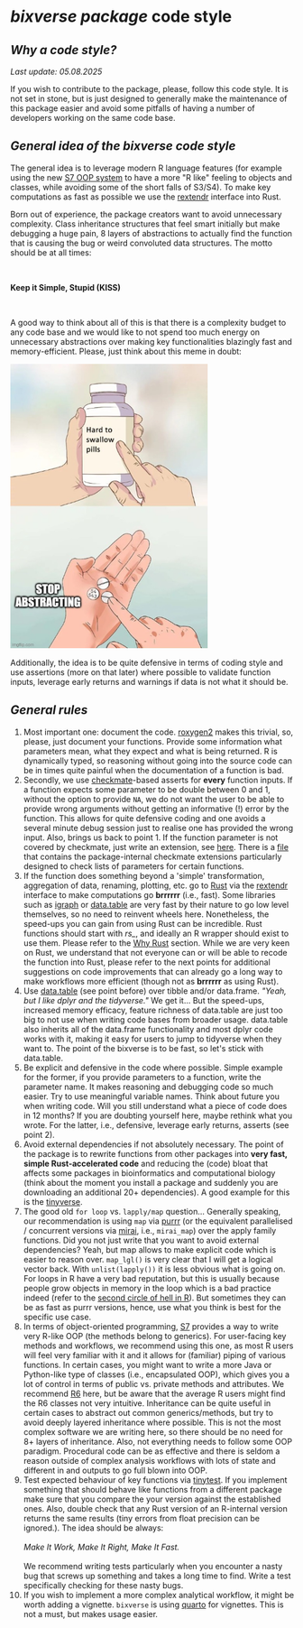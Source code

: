 # *bixverse package* code style

## *Why a code style?* 

*Last update: 05.08.2025* </br>

If you wish to contribute to the package, please, follow this code style. It is 
not set in stone, but is just designed to generally make the maintenance of this
package easier and avoid some pitfalls of having a number of developers working
on the same code base.

## *General idea of the bixverse code style*

The general idea is to leverage modern R language features (for example using 
the new [S7 OOP system](https://github.com/RConsortium/S7) to have a more "R 
like" feeling to objects and classes, while avoiding some of the short falls of 
S3/S4). To make key computations as fast as possible we use the 
[rextendr](https://github.com/extendr/rextendr) interface into Rust. </br>

Born out of experience, the package creators want to avoid unnecessary 
complexity. Class inheritance structures that feel smart initially but make 
debugging a huge pain, 8 layers of abstractions to actually find the function 
that is causing the bug or weird convoluted data structures. The motto should be
at all times:

</br>

**Keep it Simple, Stupid (KISS)**

</br>

A good way to think about all of this is that there is a complexity budget to 
any code base and we would like to not spend too much energy on unnecessary 
abstractions over making key functionalities blazingly fast and 
memory-efficient. Please, just think about this meme in doubt:

<img src="/misc/pics/stop_abstracting.png" width="350" height="504" alt="stop abstracting">

Additionally, the idea is to be quite defensive in terms of coding style and use
assertions (more on that later) where possible to validate function inputs, 
leverage early returns and warnings if data is not what it should be.

## *General rules*

1. Most important one: document the code. [roxygen2](https://roxygen2.r-lib.org) 
makes this trivial, so, please, just document your functions. Provide some 
information what parameters mean, what they expect and what is being returned.
R is dynamically typed, so reasoning without going into the source code can be
in times quite painful when the documentation of a function is bad.
2. Secondly, we use [checkmate](https://mllg.github.io/checkmate/)-based asserts
for **every** function inputs. If a function expects some parameter to be double
between 0 and 1, without the option to provide `NA`, we do not want the user to 
be able to provide wrong arguments without getting an informative (!) error by
the function. This allows for quite defensive coding and one avoids a several 
minute debug session just to realise one has provided the wrong input. Also,
brings us back to point 1. If the function parameter is not covered by checkmate,
just write an extension, see [here](https://mllg.github.io/checkmate/articles/checkmate.html#extending-checkmate). 
There is a [file](/R/checkmate_extensions.R) that contains the package-internal 
checkmate extensions particularly designed to check lists of parameters for 
certain functions.
3. If the function does something beyond a 'simple' transformation, aggregation
of data, renaming, plotting, etc. go to [Rust](https://www.rust-lang.org) via the 
[rextendr](https://github.com/extendr/rextendr) interface to make computations 
go **brrrrrr** (i.e., fast). Some libraries such as [igraph](https://r.igraph.org)
or [data.table](https://github.com/Rdatatable/data.table) are very fast by their
nature to go low level themselves, so no need to reinvent wheels here. Nonetheless, 
the speed-ups you can gain from using Rust can be incredible. Rust functions should 
start with *rs_*, and ideally an R wrapper should exist to use them. Please refer
to the [Why Rust](/docs/why_rust.md) section. While we are very keen on Rust, we
understand that not everyone can or will be able to recode the function into 
Rust, please refer to the next points for additional suggestions on code 
improvements that can already go a long way to make workflows more efficient 
(though not as **brrrrrr** as using Rust).
4. Use [data.table](https://github.com/Rdatatable/data.table) (see point before)
over tibble and/or data.frame. *"Yeah, but I like dplyr and the tidyverse."* 
We get it... But the speed-ups, increased memory efficacy, feature richness of
data.table are just too big to not use when writing code bases from broader usage.
data.table also inherits all of the data.frame functionality and most dplyr code
works with it, making it easy for users to jump to tidyverse when they want to.
The point of the bixverse is to be fast, so let's stick with data.table.
5. Be explicit and defensive in the code where possible. Simple example for the
former, if you provide parameters to a function, write the parameter name. It 
makes reasoning and debugging code so much easier. Try to use meaningful variable
names. Think about future you when writing code. Will you still understand what 
a piece of code does in 12 months? If you are doubting yourself here, maybe 
rethink what you wrote. For the latter, i.e., defensive, leverage early returns, 
asserts (see point 2). 
6. Avoid external dependencies if not absolutely necessary. The point of the 
package is to rewrite functions from other packages into
**very fast, simple Rust-accelerated code** and reducing the (code) bloat that
affects some packages in bioinformatics and computational biology (think about
the moment you install a package and suddenly you are downloading an additional
20+ dependencies). A good example for this is the 
[tinyverse](https://www.tinyverse.org).
7. The good old `for loop` vs. `lapply/map` question... Generally speaking, our
recommendation is using `map` via [purrr](https://purrr.tidyverse.org) (or the 
equivalent parallelised / concurrent versions via [mirai](https://mirai.r-lib.org), 
i.e., `mirai_map`) over the apply family functions. Did you not just write 
that you want to avoid external dependencies? Yeah, but map allows to make 
explicit code which is easier to reason over. `map_lgl()` is very clear that I 
will get a logical vector back. With `unlist(lapply())` it is less
obvious what is going on. For loops in R have a very bad reputation, but this is 
usually because people grow objects in memory in the loop which is a bad 
practice indeed (refer to the [second circle of hell in R](https://www.burns-stat.com/pages/Tutor/R_inferno.pdf)). 
But sometimes they can be as fast as purrr versions, hence, use what you think 
is best for the specific use case.
8. In terms of object-oriented programming, [S7](https://github.com/RConsortium/S7)
provides a way to write very R-like OOP (the methods belong to generics). For 
user-facing key methods and workflows, we recommend using this one, as most R
users will feel very familiar with it and it allows for (familiar) piping of various 
functions. In certain cases, you might want to write a more Java or Python-like 
type of classes (i.e., encapsulated OOP), which gives you a lot of control in
terms of public vs. private methods and attributes. We recommend 
[R6](https://r6.r-lib.org/articles/Introduction.html) here, but be aware that 
the average R users might find the R6 classes not very intuitive. Inheritance 
can be quite useful in certain cases to abstract out common generics/methods, 
but try to avoid deeply layered inheritance where possible. This is not the most
complex software we are writing here, so there should be no need for 8+ layers 
of inheritance. Also, not everything needs to follow some OOP paradigm. 
Procedural code can be as effective and there is seldom a reason outside of
complex analysis workflows with lots of state and different in and outputs to
go full blown into OOP.
9. Test expected behaviour of key functions via 
[tinytest](https://github.com/markvanderloo/tinytest). If you implement 
something that should behave like functions from a different package make sure 
that you compare the your version against the established ones. Also, double 
check that any Rust version of an R-internal version returns the same results
(tiny errors from float precision can be ignored.). The idea should be always: 
</br></br>
*Make It Work, Make It Right, Make It Fast.*
</br></br>
We recommend writing tests particularly when you encounter a nasty bug that 
screws up something and takes a long time to find. Write a test specifically 
checking for these nasty bugs.
10. If you wish to implement a more complex analytical workflow, it might be
worth adding a vignette. `bixverse` is using [quarto](https://quarto.org) for
vignettes. This is not a must, but makes usage easier.
